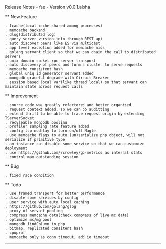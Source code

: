 Release Notes - fae - Version v0.0.1.alpha

** New Feature

    . lcache(local cache shared among processes)
    . memcache backend
    . dlog(distributed log)
    . query server version info through REST api
    . auto discover peers like ES via multicast
    . app level exception added for memcache miss
    . golang servant client so that we can chain the call to distributed servers
    . unix domain socket rpc server transport
    . auto discovery of peers and form a cluster to serve requests
    . memcache consistent hash
    . global uniq id generator servant added
    . mongodb graceful degrade with Circuit Breaker
    . session based local var(like thread local) so that servant can maintain state across request calls

** Improvement

    . source code was greatly refactored and better organized
    . request context added, so we can do auditting
    . extend thrift to be able to trace request origin by extending TServerSocket
    . recyleable mongodb pooling 
    . profiler sampling rate feature added
    . config tcp nodelay to turn on/off Nagle
    . use memcache flags to auto (un)serialize php object, will not serialize if primitive type
    . an instance can disable some service so that we can customize deployment
    . use https://github.com/rcrowley/go-metrics as internal stats
    . control max outstanding session

** Bug

    . fixed race condition

** Todo

    . use framed transport for better performance 
    . disable some services by config
    . user service with auto local caching
    . https://github.com/golang/glog
    . proxy of servant pooling
    . compress memcache data(check compress of live mc data)
    . optimize mc/mg pool
    . mongodb findColumn in php
    . bitmap, replicated consitent hash
    . cpuprof
    . memcache only as conn timeout, add io timeout

----
